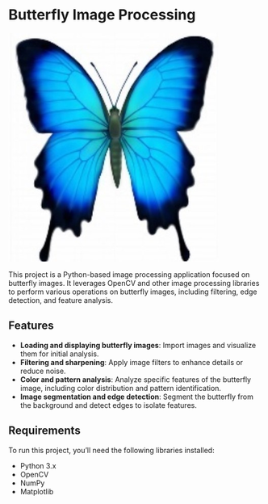 # Butterfly Image Processing

![Butterfly](image.jpg)

This project is a Python-based image processing application focused on butterfly images. It leverages OpenCV and other image processing libraries to perform various operations on butterfly images, including filtering, edge detection, and feature analysis.

## Features

- **Loading and displaying butterfly images**: Import images and visualize them for initial analysis.
- **Filtering and sharpening**: Apply image filters to enhance details or reduce noise.
- **Color and pattern analysis**: Analyze specific features of the butterfly image, including color distribution and pattern identification.
- **Image segmentation and edge detection**: Segment the butterfly from the background and detect edges to isolate features.

## Requirements

To run this project, you’ll need the following libraries installed:

- Python 3.x
- OpenCV
- NumPy
- Matplotlib



